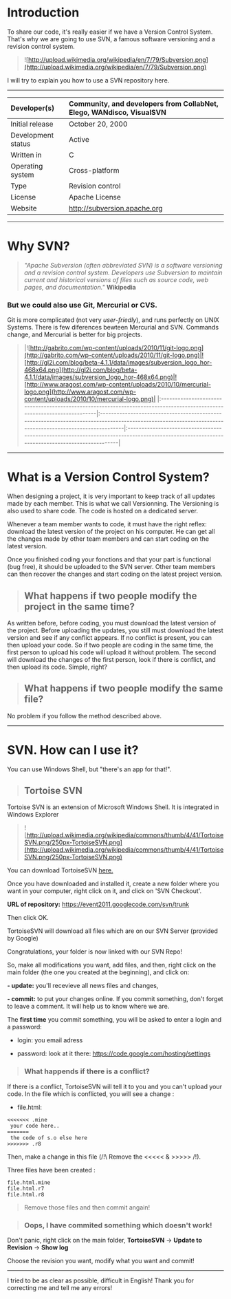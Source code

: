 # Introduction #

To share our code, it's really easier if we have a Version Control System. That's why we are going to use SVN, a famous software versioning and a revision control system.

> ![http://upload.wikimedia.org/wikipedia/en/7/79/Subversion.png](http://upload.wikimedia.org/wikipedia/en/7/79/Subversion.png)

I will try to explain you how to use a SVN repository here.

---


|Developer(s)|Community, and developers from CollabNet, Elego, WANdisco, VisualSVN|
|:-----------|:-------------------------------------------------------------------|
|Initial release|October 20, 2000|
|Development status|Active|
|Written in|C |
|Operating system|Cross-platform|
|Type|Revision control|
|License|Apache License|
|Website|http://subversion.apache.org|


---


# Why SVN? #
> _"Apache Subversion (often abbreviated SVN) is a software versioning and a revision control system. Developers use Subversion to maintain current and historical versions of files such as source code, web pages, and documentation."_ **Wikipedia**

### But we could also use Git, Mercurial or CVS. ###

Git is more complicated (not very _user-friedly_), and runs perfectly on UNIX Systems.
There is few diferences bewteen Mercurial and SVN. Commands change, and Mercurial is better for big projects.

> |![http://gabrito.com/wp-content/uploads/2010/11/git-logo.png](http://gabrito.com/wp-content/uploads/2010/11/git-logo.png)|![http://gl2i.com/blog/beta-4.1.1/data/images/subversion_logo_hor-468x64.png](http://gl2i.com/blog/beta-4.1.1/data/images/subversion_logo_hor-468x64.png)|![http://www.aragost.com/wp-content/uploads/2010/10/mercurial-logo.png](http://www.aragost.com/wp-content/uploads/2010/10/mercurial-logo.png)|
|:------------------------------------------------------------------------------------------------------------------------|:--------------------------------------------------------------------------------------------------------------------------------------------------------|:--------------------------------------------------------------------------------------------------------------------------------------------|


---


# What is a Version Control System? #

When designing a project, it is very important to keep track of all updates made ​​by each member. This is what we call Versionning. The Versioning is also used to share code.
The code is hosted on a dedicated server.

Whenever a team member wants to code, it must have the right reflex: download the latest version of the project on his computer. He can get all the changes made ​​by other team members and can start coding on the latest version.

Once you finished coding your fonctions and that your part is functional (bug free), it should be uploaded to the SVN server. Other team members can then recover the changes and start coding on the latest project version.

> ## What happens if two people modify the project in the same time? ##

As written before, before coding, you must download the latest version of the project. Before uploading the updates, you still must download the latest version and see if any conflict appears. If no conflict is present, you can then upload your code.
So if two people are coding in the same time, the first person to upload his code will upload it without problem. The second will download the changes of the first person, look if there is conflict, and then upload its code. Simple, right?

> ## What happens if two people modify the same file? ##
No problem if you follow the method described above.


---


# SVN. How can I use it? #

You can use Windows Shell, but "there's an app for that!".

> ## Tortoise SVN ##

Tortoise SVN is an extension of Microsoft Windows Shell.
It is integrated in Windows Explorer

> ![http://upload.wikimedia.org/wikipedia/commons/thumb/4/41/TortoiseSVN.png/250px-TortoiseSVN.png](http://upload.wikimedia.org/wikipedia/commons/thumb/4/41/TortoiseSVN.png/250px-TortoiseSVN.png)

You can download TortoiseSVN <a href='http://tortoisesvn.net/downloads.html'>here.</a>

Once you have downloaded and installed it, create a new folder where you want in your computer, right click on it, and click on 'SVN Checkout'.

**URL of repository:** https://event2011.googlecode.com/svn/trunk

Then click OK.


TortoiseSVN will download all files which are on our SVN Server (provided by Google)

Congratulations, your folder is now linked with our SVN Repo!


So, make all modifications you want, add files, and then, right click on the main folder (the one you created at the beginning), and click on:

**- update:** you'll recevieve all news files and changes,

**- commit:** to put your changes online. If you commit something, don't forget to leave a comment. It will help us to know where we are.

The **first time** you commit something, you will be asked to enter a login and a password:

- login: you email adress

- password: look at it there: https://code.google.com/hosting/settings


> ### What happends if there is a conflict? ###
If there is a conflict, TortoiseSVN will tell it to you and you can't upload your code. In the file which is conflicted, you will see a change :

  * file.html:
```
<<<<<<< .mine
 your code here..
=======
 the code of s.o else here
>>>>>>> .r8
```

Then, make a change in this file (/!\ Remove the <<<<< & >>>>> /!\).

Three files have been created :

```
file.html.mine
file.html.r7
file.html.r8
```
> Remove those files and then commit angain!

> ### Oops, I have commited something which doesn't work! ###

Don't panic, right click on the main folder, **TortoiseSVN** -> **Update to Revision** -> **Show log**

Choose the revision you want, modify what you want and commit!

---


I tried to be as clear as possible, difficult in English! Thank you for correcting me and tell me any errors!